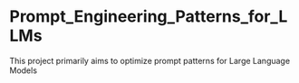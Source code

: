 # Prompt_Engineering_Patterns_for_LLMs
This project primarily aims to optimize prompt patterns for Large Language Models 
